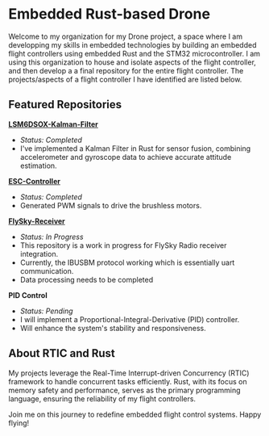 # Embedded Rust-based Drone

Welcome to my organization for my Drone project, a space where I am developping my skills in embedded technologies by building an embedded flight controllers using embedded Rust and the STM32 microcontroller. I am using this organization to house and isolate aspects of the flight controller, and then develop a a final repository for the entire flight controller. The projects/aspects of a flight controller I have identified are listed below. 

## Featured Repositories

[**LSM6DSOX-Kalman-Filter**](https://github.com/KG-Drone-Project/LSM6DSOX-Kalman-Filter)
   - *Status: Completed*
   - I've implemented a Kalman Filter in Rust for sensor fusion, combining accelerometer and gyroscope data to achieve accurate attitude estimation.

[**ESC-Controller**](https://github.com/KG-Drone-Project/ESC-Controller)
   - *Status: Completed*
   - Generated PWM signals to drive the brushless motors.

[**FlySky-Receiver**](https://github.com/KG-Drone-Project/FlySky-Receiver)
   - *Status: In Progress*
   - This repository is a work in progress for FlySky Radio receiver integration.
   - Currently, the IBUSBM protocol working which is essentially uart communication.
   - Data processing needs to be completed

**PID Control** 
  - *Status: Pending*
  - I will implement a Proportional-Integral-Derivative (PID) controller.
  - Will enhance the system's stability and responsiveness.

## About RTIC and Rust

My projects leverage the Real-Time Interrupt-driven Concurrency (RTIC) framework to handle concurrent tasks efficiently. Rust, with its focus on memory safety and performance, serves as the primary programming language, ensuring the reliability of my flight controllers. 

Join me on this journey to redefine embedded flight control systems. Happy flying!
